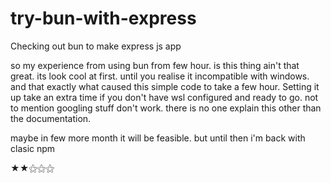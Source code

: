 # try-bun-with-express
Checking out bun to make express js app

so my experience from using bun from few hour.
is this thing ain't that great.
its look cool at first. until you realise it incompatible with windows.
and that exactly what caused this simple code to take a few hour. 
Setting it up take an extra time if you don't have wsl configured and ready to go.
not to mention googling stuff don't work. 
there is no one explain this other than the documentation.

maybe in few more month it will be feasible. but until then i'm back with clasic npm

★★⚝⚝⚝
